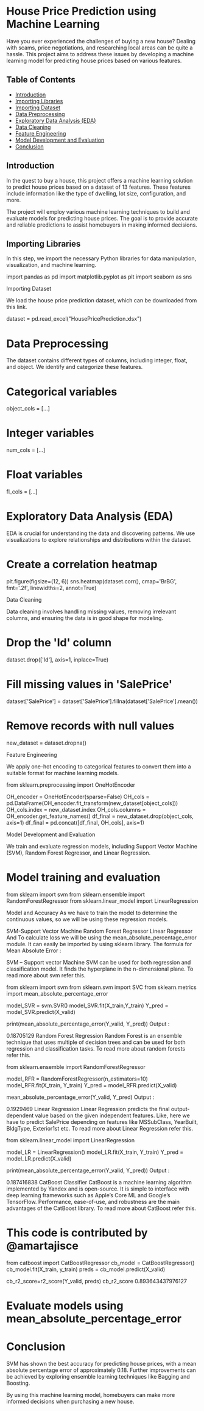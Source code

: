 

# House Price Prediction using Machine Learning

Have you ever experienced the challenges of buying a new house? Dealing with scams, price negotiations, and researching local areas can be quite a hassle. This project aims to address these issues by developing a machine learning model for predicting house prices based on various features.

## Table of Contents
- [Introduction](#introduction)
- [Importing Libraries](#importing-libraries)
- [Importing Dataset](#importing-dataset)
- [Data Preprocessing](#data-preprocessing)
- [Exploratory Data Analysis (EDA)](#exploratory-data-analysis)
- [Data Cleaning](#data-cleaning)
- [Feature Engineering](#feature-engineering)
- [Model Development and Evaluation](#model-development-and-evaluation)
- [Conclusion](#conclusion)

## Introduction
In the quest to buy a house, this project offers a machine learning solution to predict house prices based on a dataset of 13 features. These features include information like the type of dwelling, lot size, configuration, and more.

The project will employ various machine learning techniques to build and evaluate models for predicting house prices. The goal is to provide accurate and reliable predictions to assist homebuyers in making informed decisions.

## Importing Libraries
In this step, we import the necessary Python libraries for data manipulation, visualization, and machine learning.
 
import pandas as pd
import matplotlib.pyplot as plt
import seaborn as sns

Importing Dataset

We load the house price prediction dataset, which can be downloaded from this link.

 

dataset = pd.read_excel("HousePricePrediction.xlsx")

# Data Preprocessing

The dataset contains different types of columns, including integer, float, and object. We identify and categorize these features.

 

# Categorical variables
object_cols = [...]

# Integer variables
num_cols = [...]

# Float variables
fl_cols = [...]

# Exploratory Data Analysis (EDA)

EDA is crucial for understanding the data and discovering patterns. We use visualizations to explore relationships and distributions within the dataset.

 

# Create a correlation heatmap
plt.figure(figsize=(12, 6))
sns.heatmap(dataset.corr(), cmap='BrBG', fmt='.2f', linewidths=2, annot=True)

Data Cleaning

Data cleaning involves handling missing values, removing irrelevant columns, and ensuring the data is in good shape for modeling.

 

# Drop the 'Id' column
dataset.drop(['Id'], axis=1, inplace=True)

# Fill missing values in 'SalePrice'
dataset['SalePrice'] = dataset['SalePrice'].fillna(dataset['SalePrice'].mean())

# Remove records with null values
new_dataset = dataset.dropna()

Feature Engineering

We apply one-hot encoding to categorical features to convert them into a suitable format for machine learning models.

 

from sklearn.preprocessing import OneHotEncoder

OH_encoder = OneHotEncoder(sparse=False)
OH_cols = pd.DataFrame(OH_encoder.fit_transform(new_dataset[object_cols]))
OH_cols.index = new_dataset.index
OH_cols.columns = OH_encoder.get_feature_names()
df_final = new_dataset.drop(object_cols, axis=1)
df_final = pd.concat([df_final, OH_cols], axis=1)

Model Development and Evaluation

We train and evaluate regression models, including Support Vector Machine (SVM), Random Forest Regressor, and Linear Regression.

 

# Model training and evaluation
from sklearn import svm
from sklearn.ensemble import RandomForestRegressor
from sklearn.linear_model import LinearRegression

Model and Accuracy
As we have to train the model to determine the continuous values, so we will be using these regression models.

SVM-Support Vector Machine
Random Forest Regressor
Linear Regressor
And To calculate loss we will be using the mean_absolute_percentage_error module. It can easily be imported by using sklearn library. The formula for Mean Absolute Error : 


 

SVM – Support vector Machine
SVM can be used for both regression and classification model. It finds the hyperplane in the n-dimensional plane. To read more about svm refer this.

from sklearn import svm
from sklearn.svm import SVC
from sklearn.metrics import mean_absolute_percentage_error
 
model_SVR = svm.SVR()
model_SVR.fit(X_train,Y_train)
Y_pred = model_SVR.predict(X_valid)
 
print(mean_absolute_percentage_error(Y_valid, Y_pred))
Output : 

0.18705129
Random Forest Regression
Random Forest is an ensemble technique that uses multiple of decision trees and can be used for both regression and classification tasks. To read more about random forests refer this.

from sklearn.ensemble import RandomForestRegressor
 
model_RFR = RandomForestRegressor(n_estimators=10)
model_RFR.fit(X_train, Y_train)
Y_pred = model_RFR.predict(X_valid)
 
mean_absolute_percentage_error(Y_valid, Y_pred)
Output : 

0.1929469
Linear Regression
Linear Regression predicts the final output-dependent value based on the given independent features. Like, here we have to predict SalePrice depending on features like MSSubClass, YearBuilt, BldgType, Exterior1st etc. To read more about Linear Regression refer this.

from sklearn.linear_model import LinearRegression
 
model_LR = LinearRegression()
model_LR.fit(X_train, Y_train)
Y_pred = model_LR.predict(X_valid)
 
print(mean_absolute_percentage_error(Y_valid, Y_pred))
Output : 

0.187416838
CatBoost Classifier
CatBoost is a machine learning algorithm implemented by Yandex and is open-source. It is simple to interface with deep learning frameworks such as Apple’s Core ML and Google’s TensorFlow. Performance, ease-of-use, and robustness are the main advantages of the CatBoost library. To read more about CatBoost refer this.


# This code is contributed by @amartajisce
from catboost import CatBoostRegressor
cb_model = CatBoostRegressor()
cb_model.fit(X_train, y_train)
preds = cb_model.predict(X_valid) 
 
cb_r2_score=r2_score(Y_valid, preds)
cb_r2_score
0.893643437976127

# Evaluate models using mean_absolute_percentage_error

# Conclusion

SVM has shown the best accuracy for predicting house prices, with a mean absolute percentage error of approximately 0.18. Further improvements can be achieved by exploring ensemble learning techniques like Bagging and Boosting.

By using this machine learning model, homebuyers can make more informed decisions when purchasing a new house.
